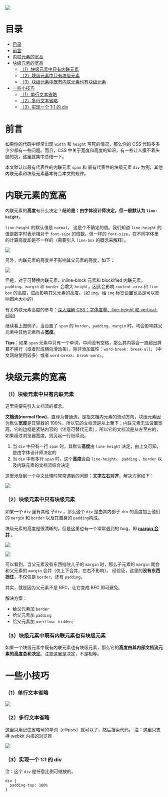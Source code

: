 ![](https://upload-images.jianshu.io/upload_images/16527477-fa4579e3ad080adb.jpg?imageMogr2/auto-orient/strip%7CimageView2/2/w/1240)

# 目录
- [目录](#目录)
- [前言](#前言)
- [内联元素的宽高](#内联元素的宽高)
- [块级元素的宽高](#块级元素的宽高)
    - [（1）块级元素中只有内联元素](#1块级元素中只有内联元素)
    - [（2）块级元素中只有块级元素](#2块级元素中只有块级元素)
    - [（3）块级元素中既有内联元素也有块级元素](#3块级元素中既有内联元素也有块级元素)
- [一些小技巧](#一些小技巧)
    - [（1）单行文本省略](#1单行文本省略)
    - [（2）多行文本省略](#2多行文本省略)
    - [（3）实现一个 1:1 的 div](#3实现一个-11-的-div)

# 前言

如果你的代码中经常出现 `width` 和 `height` 写死的情况，那么你的 CSS 代码多多少少都有一些问题。而且，CSS 中关于宽度和高度的知识，有一些让人摸不着头脑的坑，这里就集中总结一下。

本文默认以最有代表性的内联元素 `span` 和 最有代表性的块级元素 `div` 为例，其他内联元素和块级元素基本符合本文的规律。

# 内联元素的宽高

内联元素的**高度**有什么决定？**结论是：由字体设计师决定，但一般默认为 `line-height`**。

`line-height` 的默认值是 `normal`， 这是个不确定的值。我们知道 `line-height` 的值是数字时表示相对于 `font-size` 的倍数，但一样的 `font-size`，在不同字体里的计算高度却是不一样的（需要引入 `line-box` 的概念来解释）。

![](https://upload-images.jianshu.io/upload_images/16527477-f8acd02fa0342f1d.png?imageMogr2/auto-orient/strip%7CimageView2/2/w/1240)

另外，内联元素的高度并不影响其父元素的高度，如下：

![](https://upload-images.jianshu.io/upload_images/16527477-1d879de5f6b2bc0a.png?imageMogr2/auto-orient/strip%7CimageView2/2/w/1240)

但是，对于可替换内联元素、inline-block 元素和 blockified 内联元素，`padding`、`margin` 和 `border` 会增大 `height`，因此会影响 `content-area` 和 `line-box` 的高度，进而影响其父元素的高度。（如 `img`，给 `img` 标签设置宽高是可以影响图片大小的）

有关内联元素高度的参考：[深入理解 CSS：字体度量、line-height 和 vertical-align](https://zhuanlan.zhihu.com/p/25808995)

继续看上图例子，当设置了 `span` 的 `border`、`padding`、`margin` 时，均会影响其父元素中其他元素所占**宽度**。

**Tips**：如果 `span` 元素中只有一个单词，中间没有空格，那么其内容会一直超出屏幕不换行（或者形成横向滑动条），除非添加属性：`word-break: break-all;`（中文网站使用较多）或者 `word-break: break-word;`。

# 块级元素的宽高

### （1）块级元素中只有内联元素

这里需要先引入文档流的概念。

**文档流(normal flow)**，直译为普通流，是指文档内元素的流动方向，块级元素因为默认**宽度**是其容器的 100%，所以它的文档流是从上至下；内联元素无法设置宽高，它的边框是紧贴内容的（注意可替代元素），所以它的文档流是从左至右的，如果超过浏览器宽度，则另起一行继续流。

1.  当 `div` 中只有一行 `span` 时，其默认**高度**由 `line-height` 决定，由上文可知，是由字体设计师决定的
2.  当 `div` 中有多行 `span` 时，这个**高度**会由 `line-height`、 `padding` 、`border` 以及内联元素的文档流综合决定

这里涉及到一个中文处理时常常遇到的问题：**文字左右对齐**。解决方案如下：

![](https://upload-images.jianshu.io/upload_images/16527477-8b8b5170c6184015.png?imageMogr2/auto-orient/strip%7CimageView2/2/w/1240)

### （2）块级元素中只有块级元素

如果一个 `div` 里有其他 子`div` ，那么这个 `div` 是由其内部子 `div` 的高度加上他们的 `margin` 和 `border` 以及其自身的 `padding`构成。

块级元素的高度是很清晰的，但是这里也有一个常常遇到的 bug，即 [**margin 合并**](https://developer.mozilla.org/zh-CN/docs/Web/CSS/CSS_Box_Model/Mastering_margin_collapsing)
。

![](https://upload-images.jianshu.io/upload_images/16527477-b44cc6b0b271f89b.gif?imageMogr2/auto-orient/strip)

![](https://upload-images.jianshu.io/upload_images/16527477-2d07989b93a6aa64.png?imageMogr2/auto-orient/strip%7CimageView2/2/w/1240)

可以看到，当父元素没有东西挡住儿子的 `margin` 时，那么子元素的 `margin` 就会和父元素的 `margin` 合并（仅上下合并，左右不影响）。
经验证，这里的**没有东西挡住**，不仅仅是 `border`，还有 `padding`。

其实，就是因为父元素不是 BFC，让它变成 BFC 即可避免。

解决方案：

-   给父元素加 `border`
-   给父元素加 `padding`
-   给父元素加 `overflow: hidden;`

### （3）块级元素中既有内联元素也有块级元素

如果一个块级元素中既有内联元素也有块级元素，那么它的**高度由其内部文档流元素的高度总和决定**。注意这里是决定，不是相等。

# 一些小技巧

### （1）单行文本省略

![](https://upload-images.jianshu.io/upload_images/16527477-488b5e99d9f3e55e.png?imageMogr2/auto-orient/strip%7CimageView2/2/w/1240)

### （2）多行文本省略

这里只用记住省略号的单词（ellipsis）就可以了，然后搜索代码。
注：这里只支持 webkit 内核的浏览器

![](https://upload-images.jianshu.io/upload_images/16527477-21220ff349a1215b.png?imageMogr2/auto-orient/strip%7CimageView2/2/w/1240)

### （3）实现一个 1:1 的 div

注：这个 `div` 是任意比例可缩放的。

```
div {
  padding-top: 100%
}
```

